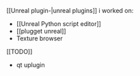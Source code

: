 [[Unreal plugin-|unreal plugins]] i worked on:
- [[Unreal Python script editor]]
- [[plugget unreal]]
- Texture browser 

[[TODO]] 
- qt uplugin